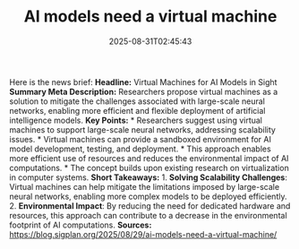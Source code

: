 ﻿---
title: "AI models need a virtual machine"
date: "2025-08-31T02:45:43"
category: "Markets"
summary: ""
slug: "ai models need a virtual machine"
source_urls:
  - "https://blog.sigplan.org/2025/08/29/ai-models-need-a-virtual-machine/"
seo:
  title: "AI models need a virtual machine | Hash n Hedge"
  description: ""
  keywords: ["news", "markets", "brief"]
---
Here is the news brief:  **Headline:** Virtual Machines for AI Models in Sight  **Summary Meta Description:** Researchers propose virtual machines as a solution to mitigate the challenges associated with large-scale neural networks, enabling more efficient and flexible deployment of artificial intelligence models.  **Key Points:**  * Researchers suggest using virtual machines to support large-scale neural networks, addressing scalability issues. * Virtual machines can provide a sandboxed environment for AI model development, testing, and deployment. * This approach enables more efficient use of resources and reduces the environmental impact of AI computations. * The concept builds upon existing research on virtualization in computer systems.  **Short Takeaways:**  1. **Solving Scalability Challenges**: Virtual machines can help mitigate the limitations imposed by large-scale neural networks, enabling more complex models to be deployed efficiently. 2. **Environmental Impact**: By reducing the need for dedicated hardware and resources, this approach can contribute to a decrease in the environmental footprint of AI computations.  **Sources:** https://blog.sigplan.org/2025/08/29/ai-models-need-a-virtual-machine/ 
